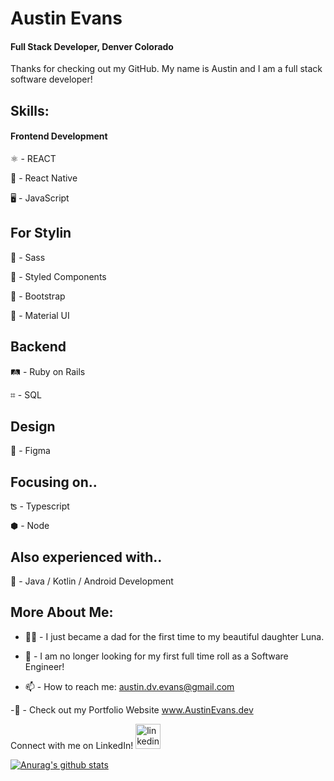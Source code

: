 # Austin Evans 
#### Full Stack Developer, Denver Colorado


Thanks for checking out my GitHub. My name is Austin and I am a full stack software developer! 



## Skills:

#### Frontend Development

⚛  - REACT 

📱 - React Native

🖥  - JavaScript


## For Stylin

🦩 - Sass

💅 - Styled Components

👢 - Bootstrap 

🧱 - Material UI


## Backend

🛤 - Ruby on Rails

⌗ - SQL


## Design

🍥 - Figma


## Focusing on..

ʦ - Typescript

⬢ - Node


## Also experienced with..

🤖 - Java / Kotlin / Android Development


## More About Me:

- 👶🏼 - I just became a dad for the first time to my beautiful daughter Luna.

- 🥳 - I am no longer looking for my first full time roll as a Software Engineer!

- 📫 - How to reach me: austin.dv.evans@gmail.com 

-💼 - Check out my Portfolio Website www.AustinEvans.dev

Connect with me on LinkedIn!
[<img src='https://cdn.jsdelivr.net/npm/simple-icons@3.0.1/icons/linkedin.svg' alt='linkedin' height='40'>](https://www.linkedin.com/in/Austin-DV-Evans/)  


[![Anurag's github stats](https://github-readme-stats.vercel.app/api?username=austin-dv-evans&show_icons=true&theme=react)](https://github.com/anuraghazra/github-readme-stats)

<!--
**Austin-dv-Evans/Austin-dv-Evans** is a ✨ _special_ ✨ repository because its `README.md` (this file) appears on your GitHub profile.

